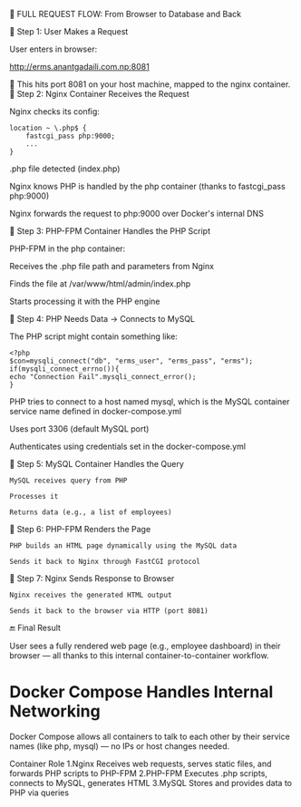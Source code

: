 🚦 FULL REQUEST FLOW: From Browser to Database and Back

🔁 Step 1: User Makes a Request

User enters in browser:

http://erms.anantgadaili.com.np:8081

🧭 This hits port 8081 on your host machine, mapped to the nginx container.
🔁 Step 2: Nginx Container Receives the Request

Nginx checks its config:

    location ~ \.php$ {
        fastcgi_pass php:9000;
        ...
    }

  .php file detected (index.php)

   Nginx knows PHP is handled by the php container (thanks to fastcgi_pass php:9000)

   Nginx forwards the request to php:9000 over Docker's internal DNS

🔁 Step 3: PHP-FPM Container Handles the PHP Script

PHP-FPM in the php container:

  Receives the .php file path and parameters from Nginx

  Finds the file at /var/www/html/admin/index.php

  Starts processing it with the PHP engine

🔁 Step 4: PHP Needs Data → Connects to MySQL

The PHP script might contain something like:

    <?php
    $con=mysqli_connect("db", "erms_user", "erms_pass", "erms");
    if(mysqli_connect_errno()){
    echo "Connection Fail".mysqli_connect_error();
    }


  PHP tries to connect to a host named mysql, which is the MySQL container service name defined in docker-compose.yml

  Uses port 3306 (default MySQL port)

  Authenticates using credentials set in the docker-compose.yml

🔁 Step 5: MySQL Container Handles the Query

    MySQL receives query from PHP

    Processes it

    Returns data (e.g., a list of employees)

🔁 Step 6: PHP-FPM Renders the Page

    PHP builds an HTML page dynamically using the MySQL data

    Sends it back to Nginx through FastCGI protocol

🔁 Step 7: Nginx Sends Response to Browser

    Nginx receives the generated HTML output

    Sends it back to the browser via HTTP (port 8081)

🔚 Final Result

User sees a fully rendered web page (e.g., employee dashboard) in their browser — all thanks to this internal container-to-container workflow.

# Docker Compose Handles Internal Networking
Docker Compose allows all containers to talk to each other by their service names (like php, mysql) — no IPs or host changes needed.


Container	Role
1.Nginx	Receives web requests, serves static files, and forwards PHP scripts to PHP-FPM
2.PHP-FPM	Executes .php scripts, connects to MySQL, generates HTML
3.MySQL	Stores and provides data to PHP via queries
